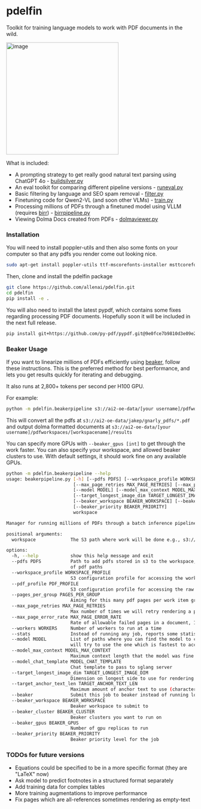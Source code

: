 # pdelfin

Toolkit for training language models to work with PDF documents in the wild.

<img src="https://github.com/user-attachments/assets/984a645c-096d-4b9a-9c5b-44063004cd8c" alt="image" width="300"/>


What is included:
 - A prompting strategy to get really good natural text parsing using ChatGPT 4o - [buildsilver.py](https://github.com/allenai/pdelfin/blob/main/pdelfin/data/buildsilver.py)
 - An eval toolkit for comparing different pipeline versions - [runeval.py](https://github.com/allenai/pdelfin/blob/main/pdelfin/eval/runeval.py)
 - Basic filtering by language and SEO spam removal - [filter.py](https://github.com/allenai/pdelfin/blob/main/pdelfin/filter/filter.py)
 - Finetuning code for Qwen2-VL (and soon other VLMs) - [train.py](https://github.com/allenai/pdelfin/blob/main/pdelfin/train/train.py)
 - Processing millions of PDFs through a finetuned model using VLLM (requires [birr](https://github.com/allenai/mise/tree/main/birr)) - [birrpipeline.py](https://github.com/allenai/pdelfin/blob/main/pdelfin/birrpipeline.py)
 - Viewing Dolma Docs created from PDFs - [dolmaviewer.py](https://github.com/allenai/pdelfin/blob/main/pdelfin/viewer/dolmaviewer.py)

### Installation

You will need to install poppler-utils and then also some fonts on your computer so that any pdfs you render come out looking nice.

```bash
sudo apt-get install poppler-utils ttf-mscorefonts-installer msttcorefonts fonts-crosextra-caladea fonts-crosextra-carlito gsfonts lcdf-typetools
```

Then, clone and install the pdelfin package
```bash
git clone https://github.com/allenai/pdelfin.git
cd pdelfin
pip install -e .
```

You will also need to install the latest pypdf, which contains some fixes regarding processing PDF documents. Hopefully soon it will be included in the next full release.
```bash
pip install git+https://github.com/py-pdf/pypdf.git@9e0fce7b9810d3e09e2af66481ea3429c42e0d11
```

### Beaker Usage

If you want to linearize millions of PDFs efficiently using [beaker](https://www.beaker.org), follow these instructions.
This is the preferred method for best performance, and lets you get results quickly for iterating and debugging.

It also runs at 2,800+ tokens per second per H100 GPU.

For example:
```bash
python -m pdelfin.beakerpipeline s3://ai2-oe-data/[your username]/pdfworkspaces/[workspacename] --pdfs s3://ai2-oe-data/jakep/gnarly_pdfs/*.pdf --beaker
```

This will convert all the pdfs at `s3://ai2-oe-data/jakep/gnarly_pdfs/*.pdf` and output dolma formatted documents at `s3://ai2-oe-data/[your username]/pdfworkspaces/[workspacename]/results`

You can specify more GPUs with `--beaker_gpus [int]` to get through the work faster. You can also specify your workspace, and allowed beaker clusters to use.
With default settings, it should work fine on any available GPUs.


```bash
python -m pdelfin.beakerpipeline --help
usage: beakerpipeline.py [-h] [--pdfs PDFS] [--workspace_profile WORKSPACE_PROFILE] [--pdf_profile PDF_PROFILE] [--pages_per_group PAGES_PER_GROUP]
                         [--max_page_retries MAX_PAGE_RETRIES] [--max_page_error_rate MAX_PAGE_ERROR_RATE] [--workers WORKERS] [--stats]
                         [--model MODEL] [--model_max_context MODEL_MAX_CONTEXT] [--model_chat_template MODEL_CHAT_TEMPLATE]
                         [--target_longest_image_dim TARGET_LONGEST_IMAGE_DIM] [--target_anchor_text_len TARGET_ANCHOR_TEXT_LEN] [--beaker]
                         [--beaker_workspace BEAKER_WORKSPACE] [--beaker_cluster BEAKER_CLUSTER] [--beaker_gpus BEAKER_GPUS]
                         [--beaker_priority BEAKER_PRIORITY]
                         workspace

Manager for running millions of PDFs through a batch inference pipeline

positional arguments:
  workspace             The S3 path where work will be done e.g., s3://bucket/prefix/

options:
  -h, --help            show this help message and exit
  --pdfs PDFS           Path to add pdfs stored in s3 to the workspace, can be a glob path s3://bucket/prefix/*.pdf or path to file containing list
                        of pdf paths
  --workspace_profile WORKSPACE_PROFILE
                        S3 configuration profile for accessing the workspace
  --pdf_profile PDF_PROFILE
                        S3 configuration profile for accessing the raw pdf documents
  --pages_per_group PAGES_PER_GROUP
                        Aiming for this many pdf pages per work item group
  --max_page_retries MAX_PAGE_RETRIES
                        Max number of times we will retry rendering a page
  --max_page_error_rate MAX_PAGE_ERROR_RATE
                        Rate of allowable failed pages in a document, 1/250 by default
  --workers WORKERS     Number of workers to run at a time
  --stats               Instead of running any job, reports some statistics about the current workspace
  --model MODEL         List of paths where you can find the model to convert this pdf. You can specify several different paths here, and the script
                        will try to use the one which is fastest to access
  --model_max_context MODEL_MAX_CONTEXT
                        Maximum context length that the model was fine tuned under
  --model_chat_template MODEL_CHAT_TEMPLATE
                        Chat template to pass to sglang server
  --target_longest_image_dim TARGET_LONGEST_IMAGE_DIM
                        Dimension on longest side to use for rendering the pdf pages
  --target_anchor_text_len TARGET_ANCHOR_TEXT_LEN
                        Maximum amount of anchor text to use (characters)
  --beaker              Submit this job to beaker instead of running locally
  --beaker_workspace BEAKER_WORKSPACE
                        Beaker workspace to submit to
  --beaker_cluster BEAKER_CLUSTER
                        Beaker clusters you want to run on
  --beaker_gpus BEAKER_GPUS
                        Number of gpu replicas to run
  --beaker_priority BEAKER_PRIORITY
                        Beaker priority level for the job
```


### TODOs for future versions
 - Equations could be specified to be in a more specific format (they are "LaTeX" now)
 - Ask model to predict footnotes in a structured format separately
 - Add training data for complex tables
 - More training augmentations to improve performance
 - Fix pages which are all-references sometimes rendering as empty-text
 
